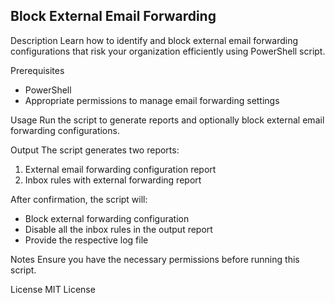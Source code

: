 ## Block External Email Forwarding
Description
Learn how to identify and block external email forwarding configurations that risk your organization efficiently using PowerShell script.

Prerequisites
- PowerShell
- Appropriate permissions to manage email forwarding settings

Usage
Run the script to generate reports and optionally block external email forwarding configurations.

Output
The script generates two reports:
1. External email forwarding configuration report
2. Inbox rules with external forwarding report

After confirmation, the script will:
- Block external forwarding configuration
- Disable all the inbox rules in the output report
- Provide the respective log file

Notes
Ensure you have the necessary permissions before running this script.

License
MIT License